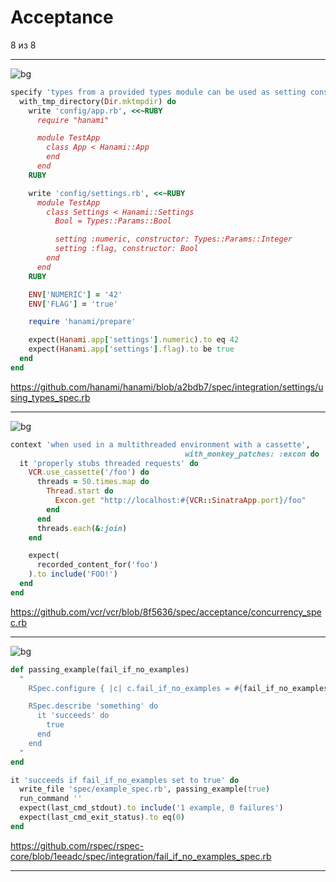# Acceptance
8 из 8

---

<!-- header: Acceptance 8 из 8 -->

![bg](img/bg/hanami.png)

```ruby
specify 'types from a provided types module can be used as setting constructors to coerce values' do
  with_tmp_directory(Dir.mktmpdir) do
    write 'config/app.rb', <<~RUBY
      require "hanami"

      module TestApp
        class App < Hanami::App
        end
      end
    RUBY

    write 'config/settings.rb', <<~RUBY
      module TestApp
        class Settings < Hanami::Settings
          Bool = Types::Params::Bool

          setting :numeric, constructor: Types::Params::Integer
          setting :flag, constructor: Bool
        end
      end
    RUBY

    ENV['NUMERIC'] = '42'
    ENV['FLAG'] = 'true'

    require 'hanami/prepare'

    expect(Hanami.app['settings'].numeric).to eq 42
    expect(Hanami.app['settings'].flag).to be true
  end
end
```

<a class="link--source" href="https://github.com/hanami/hanami/blob/a2bdb7/spec/integration/settings/using_types_spec.rb">https://github.com/hanami/hanami/blob/a2bdb7/spec/integration/settings/using_types_spec.rb</a>


---

![bg](img/bg/vcr.png)

```ruby
context 'when used in a multithreaded environment with a cassette',
                                       with_monkey_patches: :excon do
  it 'properly stubs threaded requests' do
    VCR.use_cassette('/foo') do
      threads = 50.times.map do
        Thread.start do
          Excon.get "http://localhost:#{VCR::SinatraApp.port}/foo"
        end
      end
      threads.each(&:join)
    end

    expect(
      recorded_content_for('foo')
    ).to include('FOO!')
  end
end
```

<a class="link--source" href="https://github.com/vcr/vcr/blob/8f5636/spec/acceptance/concurrency_spec.rb">https://github.com/vcr/vcr/blob/8f5636/spec/acceptance/concurrency_spec.rb</a>


---

![bg](img/bg/rspec.png)

```ruby
def passing_example(fail_if_no_examples)
  "
    RSpec.configure { |c| c.fail_if_no_examples = #{fail_if_no_examples} }

    RSpec.describe 'something' do
      it 'succeeds' do
        true
      end
    end
  "
end

it 'succeeds if fail_if_no_examples set to true' do
  write_file 'spec/example_spec.rb', passing_example(true)
  run_command ''
  expect(last_cmd_stdout).to include('1 example, 0 failures')
  expect(last_cmd_exit_status).to eq(0)
end
```

<a class="link--source" href="https://github.com/rspec/rspec-core/blob/1eeadc/spec/integration/fail_if_no_examples_spec.rb">https://github.com/rspec/rspec-core/blob/1eeadc/spec/integration/fail_if_no_examples_spec.rb</a>

---

<!-- header: "" -->
